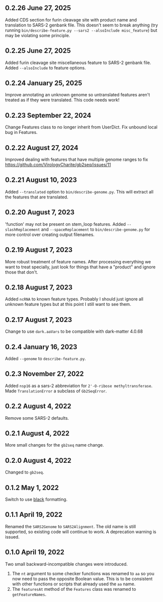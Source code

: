 ## 0.2.26 June 27, 2025

Added CDS section for furin cleavage site with product name and translation
to SARS-2 genbank file. This doesn't seem to break anything (try running
`bin/describe-feature.py --sars2 --alsoInclude misc_feature`) but may be
violating some principle.

## 0.2.25 June 27, 2025

Added furin cleavage site miscellaneous feature to SARS-2 genbank file. Added
`--alsoInclude` to feature options.

## 0.2.24 January 25, 2025

Improve annotating an unknown genome so untranslated features aren't treated
as if they were translated. This code needs work!

## 0.2.23 September 22, 2024

Change Features class to no longer inherit from UserDict. Fix unbound local bug in Features.

## 0.2.22 August 27, 2024

Improved dealing with features that have multiple genome ranges to fix
https://github.com/VirologyCharite/gb2seq/issues/11

## 0.2.21 August 10, 2023
Added `--translated` option to `bin/describe-genome.py`.
This will extract all the features that are translated.

## 0.2.20 August 7, 2023

'function' may not be present on stem_loop features. Added
`--slashReplacement` and `--spaceReplacement` to `bin/describe-genome.py`
for more control over creating output filenames.

## 0.2.19 August 7, 2023

More robust treatment of feature names. After processing everything we want
to treat specially, just look for things that have a "product" and ignore
those that don't.

## 0.2.18 August 7, 2023

Added `ncRNA` to known feature types. Probably I should just ignore all
unknown feature types but at this point I still want to see them.

## 0.2.17 August 7, 2023

Change to use `dark.aaVars` to be compatible with dark-matter 4.0.68

## 0.2.4 January 16, 2023

Added `--genome` to `describe-feature.py`.

## 0.2.3 November 27, 2022

Added `nsp16` as a sars-2 abbreviation for `2'-O-ribose
methyltransferase`. Made `TranslationError` a subclass of `Gb2SeqError`.

## 0.2.2 August 4, 2022

Remove some SARS-2 defaults.

## 0.2.1 August 4, 2022

More small changes for the `gb2seq` name change.

## 0.2.0 August 4, 2022

Changed to `gb2seq`.

## 0.1.2 May 1, 2022

Switch to use [black](https://black.readthedocs.io/en/stable/index.html) formatting.

## 0.1.1 April 19, 2022

Renamed the `SARS2Genome` to `SARS2Alignment`. The old name is still
supported, so existing code will continue to work. A deprecation warning is
issued.

## 0.1.0 April 19, 2022

Two small backward-incompatible changes were introduced.

1. The `nt` argument to some checker functions was renamed to `aa` so you
   now need to pass the opposite Boolean value. This is to be consistent
   with other functions or scripts that already used the `aa` name.
1. The `featuresAt` method of the `Features` class was renamed to
   `getFeatureNames`.
